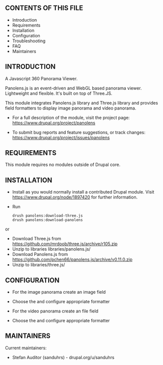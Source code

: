 CONTENTS OF THIS FILE
---------------------

 * Introduction
 * Requirements
 * Installation
 * Configuration
 * Troubleshooting
 * FAQ
 * Maintainers

INTRODUCTION
------------

A Javascript 360 Panorama Viewer.

Panolens.js is an event-driven and WebGL based panorama viewer. Lightweight and flexible. It's built on top of Three.JS.

This module integrates Panolens.js library and Three.js library and provides field formatters to display image panorama and video panorama.

 * For a full description of the module, visit the project page:
   https://www.drupal.org/project/panolens

 * To submit bug reports and feature suggestions, or track changes:
   https://www.drupal.org/project/issues/panolens

REQUIREMENTS
------------

This module requires no modules outside of Drupal core.

INSTALLATION
------------

 * Install as you would normally install a contributed Drupal module. Visit
   https://www.drupal.org/node/1897420 for further information.

 * Run 

    ```
    drush panolens:download-three.js
    drush panolens:download-panolens 
    ```

 or

 * Download Three.js from https://github.com/mrdoob/three.js/archive/r105.zip
 * Unzip to libraries libraries/panolens.js/
 * Download Panolens.js from https://github.com/pchen66/panolens.js/archive/v0.11.0.zip
 * Unzip to libraries/three.js/

 CONFIGURATION
-------------
 
 * For the image panorama create an image field
 * Choose the and configure appropriate formatter

 * For the video panorama create an file field
 * Choose the and configure appropriate formatter

MAINTAINERS
-----------

Current maintainers:
 * Stefan Auditor (sanduhrs) - drupal.org/u/sanduhrs
